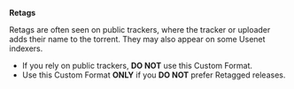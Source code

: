 **Retags**<br>

Retags are often seen on public trackers, where the tracker or uploader adds their name to the torrent. They may also appear on some Usenet indexers.

- If you rely on public trackers, **DO NOT** use this Custom Format.
- Use this Custom Format **ONLY** if you **DO NOT** prefer Retagged releases.
